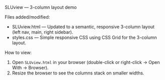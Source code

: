 SLUview — 3-column layout demo

Files added/modified:
- SLUview.html — Updated to a semantic, responsive 3-column layout (left nav, main, right sidebar).
- styles.css — Simple responsive CSS using CSS Grid for the 3-column layout.

How to view:
1. Open `SLUview.html` in your browser (double-click or right-click -> Open With -> Browser).
2. Resize the browser to see the columns stack on smaller widths.

